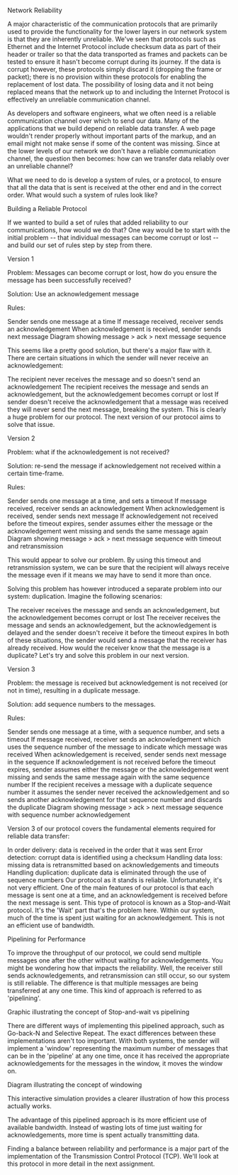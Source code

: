 Network Reliability

A major characteristic of the communication protocols that are primarily used to provide the functionality for the lower layers in our network system is that they are inherently unreliable. We've seen that protocols such as Ethernet and the Internet Protocol include checksum data as part of their header or trailer so that the data transported as frames and packets can be tested to ensure it hasn't become corrupt during its journey. If the data is corrupt however, these protocols simply discard it (dropping the frame or packet); there is no provision within these protocols for enabling the replacement of lost data. The possibility of losing data and it not being replaced means that the network up to and including the Internet Protocol is effectively an unreliable communication channel.

As developers and software engineers, what we often need is a reliable communication channel over which to send our data. Many of the applications that we build depend on reliable data transfer. A web page wouldn't render properly without important parts of the markup, and an email might not make sense if some of the content was missing. Since at the lower levels of our network we don't have a reliable communication channel, the question then becomes: how can we transfer data reliably over an unreliable channel?

What we need to do is develop a system of rules, or a protocol, to ensure that all the data that is sent is received at the other end and in the correct order. What would such a system of rules look like?

Building a Reliable Protocol

If we wanted to build a set of rules that added reliability to our communications, how would we do that? One way would be to start with the initial problem -- that individual messages can become corrupt or lost -- and build our set of rules step by step from there.

Version 1

Problem: Messages can become corrupt or lost, how do you ensure the message has been successfully received?

Solution: Use an acknowledgement message

Rules:

Sender sends one message at a time
If message received, receiver sends an acknowledgement
When acknowledgement is received, sender sends next message
Diagram showing message > ack > next message sequence

This seems like a pretty good solution, but there's a major flaw with it. There are certain situations in which the sender will never receive an acknowledgement:

The recipient never receives the message and so doesn't send an acknowledgement
The recipient receives the message and sends an acknowledgement, but the acknowledgement becomes corrupt or lost
If sender doesn't receive the acknowledgement that a message was received they will never send the next message, breaking the system. This is clearly a huge problem for our protocol. The next version of our protocol aims to solve that issue.

Version 2

Problem: what if the acknowledgement is not received?

Solution: re-send the message if acknowledgement not received within a certain time-frame.

Rules:

Sender sends one message at a time, and sets a timeout
If message received, receiver sends an acknowledgement
When acknowledgement is received, sender sends next message
If acknowledgement not received before the timeout expires, sender assumes either the message or the acknowledgement went missing and sends the same message again
Diagram showing message > ack > next message sequence with timeout and retransmission

This would appear to solve our problem. By using this timeout and retransmission system, we can be sure that the recipient will always receive the message even if it means we may have to send it more than once.

Solving this problem has however introduced a separate problem into our system: duplication. Imagine the following scenarios:

The receiver receives the message and sends an acknowledgement, but the acknowledgement becomes corrupt or lost
The receiver receives the message and sends an acknowledgement, but the acknowledgement is delayed and the sender doesn't receive it before the timeout expires
In both of these situations, the sender would send a message that the receiver has already received. How would the receiver know that the message is a duplicate? Let's try and solve this problem in our next version.

Version 3

Problem: the message is received but acknowledgement is not received (or not in time), resulting in a duplicate message.

Solution: add sequence numbers to the messages.

Rules:

Sender sends one message at a time, with a sequence number, and sets a timeout
If message received, receiver sends an acknowledgement which uses the sequence number of the message to indicate which message was received
When acknowledgement is received, sender sends next message in the sequence
If acknowledgement is not received before the timeout expires, sender assumes either the message or the acknowledgement went missing and sends the same message again with the same sequence number
If the recipient receives a message with a duplicate sequence number it assumes the sender never received the acknowledgement and so sends another acknowledgement for that sequence number and discards the duplicate
Diagram showing message > ack > next message sequence with sequence number acknowledgement

Version 3 of our protocol covers the fundamental elements required for reliable data transfer:

In order delivery: data is received in the order that it was sent
Error detection: corrupt data is identified using a checksum
Handling data loss: missing data is retransmitted based on acknowledgements and timeouts
Handling duplication: duplicate data is eliminated through the use of sequence numbers
Our protocol as it stands is reliable. Unfortunately, it's not very efficient. One of the main features of our protocol is that each message is sent one at a time, and an acknowledgement is received before the next message is sent. This type of protocol is known as a Stop-and-Wait protocol. It's the 'Wait' part that's the problem here. Within our system, much of the time is spent just waiting for an acknowledgement. This is not an efficient use of bandwidth.

Pipelining for Performance

To improve the throughput of our protocol, we could send multiple messages one after the other without waiting for acknowledgements. You might be wondering how that impacts the reliability. Well, the receiver still sends acknowledgements, and retransmission can still occur, so our system is still reliable. The difference is that multiple messages are being transferred at any one time. This kind of approach is referred to as 'pipelining'.

Graphic illustrating the concept of Stop-and-wait vs pipelining

There are different ways of implementing this pipelined approach, such as Go-back-N and Selective Repeat. The exact differences between these implementations aren't too important. With both systems, the sender will implement a 'window' representing the maximum number of messages that can be in the 'pipeline' at any one time, once it has received the appropriate acknowledgements for the messages in the window, it moves the window on.

Diagram illustrating the concept of windowing

This interactive simulation provides a clearer illustration of how this process actually works.

The advantage of this pipelined approach is its more efficient use of available bandwidth. Instead of wasting lots of time just waiting for acknowledgements, more time is spent actually transmitting data.

Finding a balance between reliability and performance is a major part of the implementation of the Transmission Control Protocol (TCP). We'll look at this protocol in more detail in the next assignment.